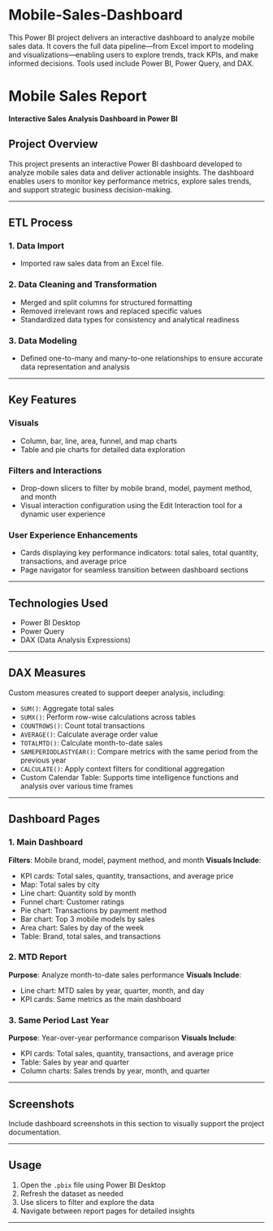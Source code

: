 # Mobile-Sales-Dashboard
This Power BI project delivers an interactive dashboard to analyze mobile sales data. It covers the full data pipeline—from Excel import to modeling and visualizations—enabling users to explore trends, track KPIs, and make informed decisions. Tools used include Power BI, Power Query, and DAX.



# Mobile Sales Report

**Interactive Sales Analysis Dashboard in Power BI**

## Project Overview

This project presents an interactive Power BI dashboard developed to analyze mobile sales data and deliver actionable insights. The dashboard enables users to monitor key performance metrics, explore sales trends, and support strategic business decision-making.

---

## ETL Process

### 1. Data Import

* Imported raw sales data from an Excel file.

### 2. Data Cleaning and Transformation

* Merged and split columns for structured formatting
* Removed irrelevant rows and replaced specific values
* Standardized data types for consistency and analytical readiness

### 3. Data Modeling

* Defined one-to-many and many-to-one relationships to ensure accurate data representation and analysis

---

## Key Features

### Visuals

* Column, bar, line, area, funnel, and map charts
* Table and pie charts for detailed data exploration

### Filters and Interactions

* Drop-down slicers to filter by mobile brand, model, payment method, and month
* Visual interaction configuration using the Edit Interaction tool for a dynamic user experience

### User Experience Enhancements

* Cards displaying key performance indicators: total sales, total quantity, transactions, and average price
* Page navigator for seamless transition between dashboard sections

---

## Technologies Used

* Power BI Desktop
* Power Query
* DAX (Data Analysis Expressions)

---

## DAX Measures

Custom measures created to support deeper analysis, including:

* `SUM()`: Aggregate total sales
* `SUMX()`: Perform row-wise calculations across tables
* `COUNTROWS()`: Count total transactions
* `AVERAGE()`: Calculate average order value
* `TOTALMTD()`: Calculate month-to-date sales
* `SAMEPERIODLASTYEAR()`: Compare metrics with the same period from the previous year
* `CALCULATE()`: Apply context filters for conditional aggregation
* Custom Calendar Table: Supports time intelligence functions and analysis over various time frames

---

## Dashboard Pages

### 1. Main Dashboard

**Filters**: Mobile brand, model, payment method, and month
**Visuals Include**:

* KPI cards: Total sales, quantity, transactions, and average price
* Map: Total sales by city
* Line chart: Quantity sold by month
* Funnel chart: Customer ratings
* Pie chart: Transactions by payment method
* Bar chart: Top 3 mobile models by sales
* Area chart: Sales by day of the week
* Table: Brand, total sales, and transactions

### 2. MTD Report

**Purpose**: Analyze month-to-date sales performance
**Visuals Include**:

* Line chart: MTD sales by year, quarter, month, and day
* KPI cards: Same metrics as the main dashboard

### 3. Same Period Last Year

**Purpose**: Year-over-year performance comparison
**Visuals Include**:

* KPI cards: Total sales, quantity, transactions, and average price
* Table: Sales by year and quarter
* Column charts: Sales trends by year, month, and quarter

---

## Screenshots

Include dashboard screenshots in this section to visually support the project documentation.

---

## Usage

1. Open the `.pbix` file using Power BI Desktop
2. Refresh the dataset as needed
3. Use slicers to filter and explore the data
4. Navigate between report pages for detailed insights

---


